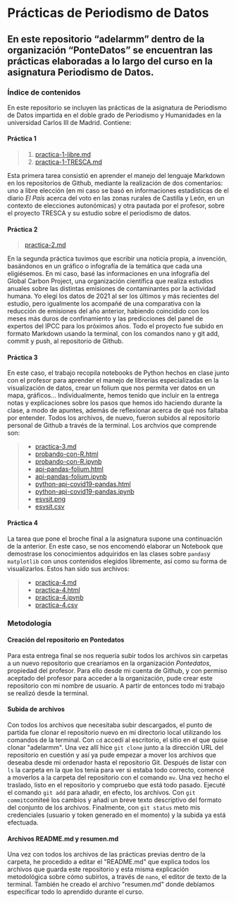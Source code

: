 # Prácticas de Periodismo de Datos
## En este repositorio “adelarmm” dentro de la organización “PonteDatos” se encuentran las prácticas elaboradas a lo largo del curso en la asignatura Periodismo de Datos. 

### Índice de contenidos
En este repositorio se incluyen las prácticas de la asignatura de Periodismo de Datos impartida en el doble grado de Periodismo y Humanidades en la universidad Carlos III de Madrid. Contiene:

 
#### Práctica 1


> 1. [practica-1-libre.md](https://github.com/adelarmm/repositorio-adelariesco/blob/main/practica-1-libre.md)
> 2. [practica-1-TRESCA.md](https://github.com/adelarmm/repositorio-adelariesco/blob/main/practica-1-tresca.md)

Esta primera tarea consistió en aprender el manejo del lenguaje Markdown en los repositorios de Github, mediante la realización de dos comentarios: uno a libre elección (en mi caso se basó en informaciones estadísticas de el diario *El País* acerca del voto en las zonas rurales de Castilla y León, en un contexto de elecciones autonómicas) y otra pautada por el profesor, sobre el proyecto TRESCA y su estudio sobre el periodismo de datos. 


#### Práctica 2

> [practica-2.md](https://github.com/adelarmm/repositorio-adelariesco/blob/main/practica-2.md)

En la segunda práctica tuvimos que escribir una noticia propia, a invención, basándonos en un gráfico o infografía de la temática que cada una eligiésemos. En mi caso, basé las informaciones en una infografía del Global Carbon Project, una organización científica que realiza estudios anuales sobre las distintas emisiones de contaminantes por la actividad humana. Yo elegí los datos de 2021 al ser los últimos y más recientes del estudio, pero igualmente los acompañé de una comparativa con la reducción de emisiones del año anterior, habiendo coincidido con los meses más duros de confinamiento y las predicciones del panel de expertos del IPCC para los próximos años. Todo el proyecto fue subido en formato Markdown usando la terminal, con los comandos nano y git add, commit y push, al repositorio de Github. 


#### Práctica 3

En este caso, el trabajo recopila notebooks de Python hechos en clase junto con el profesor para aprender el manejo de librerías especializadas en la visualización de datos, crear un folium que nos permita ver datos en un mapa, gráficos... Individualmente, hemos tenido que incluir en la entrega notas y explicaciones sobre los pasos que hemos ido haciendo durante la clase, a modo de apuntes, además de reflexionar acerca de qué nos faltaba por entender. Todos los archivos, de nuevo, fueron subidos al repositorio personal de Github a través de la terminal. Los archvios que comprende son: 


>  - [practica-3.md](https://github.com/adelarmm/repositorio-adelariesco/blob/main/practica-3/Practica-3.md)
>  - [probando-con-R.html](https://github.com/adelarmm/repositorio-adelariesco/blob/main/practica-3/probando-con-R.html)
>  - [probando-con-R.ipynb](https://github.com/adelarmm/repositorio-adelariesco/blob/main/practica-3/probando-con-R.html)
>  - [api-pandas-folium.html](https://github.com/adelarmm/repositorio-adelariesco/blob/main/practica-3/api-pandas-folium.html)
>  - [api-pandas-folium.ipynb](https://github.com/adelarmm/repositorio-adelariesco/blob/main/practica-3/api-pandas-folium.ipynb)
>  - [python-api-covid19-pandas.html](https://github.com/adelarmm/repositorio-adelariesco/blob/main/practica-3/python-api-covid19-pandas.html)
>  - [python-api-covid19-pandas.ipynb](https://github.com/adelarmm/repositorio-adelariesco/blob/main/practica-3/python-api-covid19-pandas.ipynb)
>  - [esvsit.png](https://github.com/adelarmm/repositorio-adelariesco/blob/main/practica-3/esvsit.png)
>  - [esvsit.csv](https://github.com/adelarmm/repositorio-adelariesco/blob/main/practica-3/esvsit.csv)


#### Práctica 4

La tarea que pone el broche final a la asignatura supone una continuación de la anterior. En este caso, se nos encomendó elaborar un Notebook que demostrase los conocimientos adquiridos en las clases sobre `pandas`y `matplotlib` con unos contenidos elegidos libremente, así como su forma de visualizarlos. Estos han sido sus archivos:

>  - [practica-4.md](https://github.com/Pontedatos/adelarmm/blob/main/practica-4.md)
>  - [practica-4.html](https://github.com/Pontedatos/adelarmm/blob/main/practica-4.html)
>  - [practica-4.ipynb](https://github.com/Pontedatos/adelarmm/blob/main/practica-4.ipynb)
>  - [practica-4.csv](https://github.com/Pontedatos/adelarmm/blob/main/practica-4.csv)


### Metodología 


#### Creación del repositorio en Pontedatos

Para esta entrega final se nos requería subir todos los archivos sin carpetas a un nuevo repositorio que crearíamos en la organización *Pontedatos*, propiedad del profesor. Para ello desde mi cuenta de Github, y con permiso aceptado del profesor para acceder a la organización, pude crear este repositorio con mi nombre de usuario. A partir de entonces todo mi trabajo se realizó desde la terminal.

#### Subida de archivos

Con todos los archivos que necesitaba subir descargados, el punto de partida fue clonar el repositorio nuevo en mi directorio local utilizando los comandos de la terminal. Con `cd` accedí al escritorio, el sitio en el que quise clonar "adelarmm". Una vez allí hice `git clone` junto a la dirección URL del repositorio en cuestión y así ya pude empezar a mover los archivos que deseaba desde mi ordenador hasta el repositorio Git. Después de listar con `ls` la carpeta en la que los tenía para ver si estaba todo correcto, comencé a moverlos a la carpeta del repositorio con el comando `mv`. Una vez hecho el traslado, listo en el repositorio y compruebo que está todo pasado. Ejecuté el comando `git add` para añadir, en efecto, los archivos. Con `git commit`comiteé los cambios y añadí un breve texto descriptivo del formato del conjunto de los archivos. Finalmente, con `git status` meto mis credenciales (usuario y token generado en el momento) y la subida ya está efectuada. 


#### Archivos README.md y resumen.md

Una vez con todos los archivos de las prácticas previas dentro de la carpeta, he procedido a editar el "README.md" que explica todos los archivos que guarda este repositorio y esta misma explicación metodológica sobre cómo subirlos, a través de `nano`, el editor de texto de la terminal. También he creado el archivo "resumen.md" donde debíamos especificar todo lo aprendido durante el curso.

